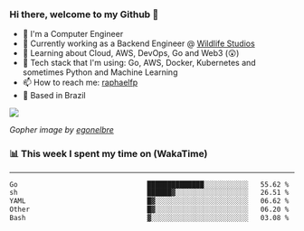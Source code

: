 ### Hi there, welcome to my Github 👋

- 📖 I'm a Computer Engineer
- 🔭 Currently working as a Backend Engineer @ [Wildlife Studios](https://wildlifestudios.com/)
- 🌱 Learning about Cloud, AWS, DevOps, Go and Web3 (😲)
- 🚀 Tech stack that I'm using: Go, AWS, Docker, Kubernetes and sometimes Python and Machine Learning
- 📫 How to reach me: [raphaelfp](https://linkedin.com/in/raphaelfp)
- 🏡 Based in Brazil

![](https://github.com/raphaelfp/gophers/blob/master/.thumb/animation/morning-coffee-3x.gif)

*Gopher image by [egonelbre](https://github.com/egonelbre/)*

### 📊 This week I spent my time on (WakaTime)

---

<!--START_SECTION:waka-->

```txt
Go                                ██████████████░░░░░░░░░░░   55.62 %
sh                                ██████▓░░░░░░░░░░░░░░░░░░   26.51 %
YAML                              █▓░░░░░░░░░░░░░░░░░░░░░░░   06.62 %
Other                             █▓░░░░░░░░░░░░░░░░░░░░░░░   06.20 %
Bash                              ▓░░░░░░░░░░░░░░░░░░░░░░░░   03.08 %
```

<!--END_SECTION:waka-->
